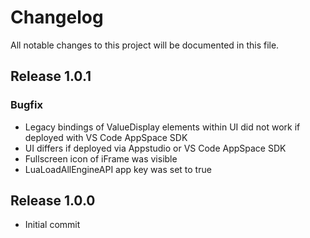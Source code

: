 # Changelog
All notable changes to this project will be documented in this file.

## Release 1.0.1

### Bugfix
- Legacy bindings of ValueDisplay elements within UI did not work if deployed with VS Code AppSpace SDK
- UI differs if deployed via Appstudio or VS Code AppSpace SDK
- Fullscreen icon of iFrame was visible
- LuaLoadAllEngineAPI app key was set to true

## Release 1.0.0
- Initial commit